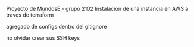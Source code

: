 Proyecto de MundosE - grupo 2102
Instalacion de una instancia en AWS a traves de terraform

agregado de configs dentro del gitignore

no olvidar crear sus SSH keys
